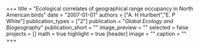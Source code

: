 +++
title = "Ecological correlates of geographical range occupancy in North American birds"
date = "2007-01-01"
authors = ["A. H Hurlbert","E. P White"]
publication_types = ["2"]
publication = "_Global Ecology and Biogeography_"
publication_short = ""
image_preview = ""
selected = false
projects = []
math = true
highlight = true
[header]
image = ""
caption = ""
+++

